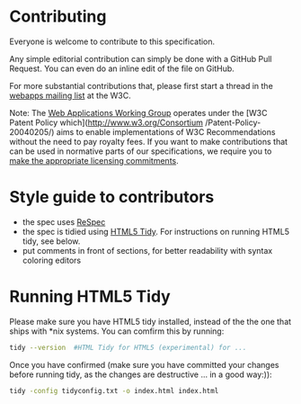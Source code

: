 # Contributing 

Everyone is welcome to contribute to this specification.

Any simple editorial contribution can simply be done with a GitHub Pull Request.
You can even do an inline edit of the file on GitHub.

For more substantial contributions that, please first start a thread in the
[webapps mailing list](http://lists.w3.org/Archives/Public/public-webapps/)  at
the W3C.

Note: The [Web Applications Working Group](http://www.w3.org/2012/webapps/)
operates under the [W3C Patent Policy which](http://www.w3.org/Consortium
/Patent-Policy-20040205/)  aims to enable implementations of W3C Recommendations
without the need to pay royalty fees. If you want to make contributions that can
be used in normative parts of our specifications, we require you to [make the
appropriate licensing commitments](http://www.w3.org/2004/01/pp-impl/58119/status).


# Style guide to contributors 

- the spec uses [ReSpec](http://dev.w3.org/2009/dap/ReSpec.js/documentation.html) 
- the spec is tidied using [HTML5 Tidy](https://github.com/w3c/tidy-html5). For
instructions on running HTML5 tidy, see below.  
- put comments in front of sections, for better readability with
  syntax coloring   editors


# Running HTML5 Tidy

Please make sure you have HTML5 tidy installed, instead of
the the one that  ships with *nix systems. You can comfirm this by running:

```bash 
tidy --version  #HTML Tidy for HTML5 (experimental) for ...
```
Once you have confirmed (make sure you have committed your changes before
running tidy, as the changes are destructive ... in a good way:)):

```bash 
tidy -config tidyconfig.txt -o index.html index.html
```
